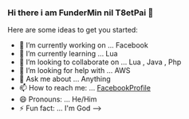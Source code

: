 ### Hi there i am FunderMin nil T8etPai 👋

Here are some ideas to get you started:

- 🔭 I’m currently working on ... Facebook
- 🌱 I’m currently learning ... Lua
- 👯 I’m looking to collaborate on ... Lua , Java , Php
- 🤔 I’m looking for help with ... AWS
- 💬 Ask me about ... Anything
- 📫 How to reach me: ... [FacebookProfile](https://fb.me/cmDarkCoder)
- 😄 Pronouns: ... He/Him
- ⚡ Fun fact: ... I'm God
-->
